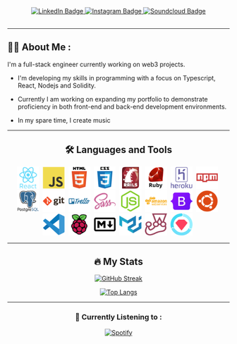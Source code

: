 <div id="header" align="center">
  <div id="badges">
    <a href="https://www.linkedin.com/in/simon-tanna-dev/" target="_blank">
        <img src="https://img.shields.io/badge/LinkedIn-blue?style=for-the-badge&logo=linkedin&logoColor=white" alt="LinkedIn Badge"/>
    </a>
    <a href="https://www.instagram.com/simonptan/" target="_blank">
        <img src="https://img.shields.io/badge/Instagram-red?style=for-the-badge&logo=instagram&logoColor=white" alt="Instagram Badge"/>
    </a>
    <a href="https://soundcloud.com/simon-tanna-dev" target="_blank">
        <img src="https://img.shields.io/badge/SoundCloud-FF3300?style=for-the-badge&logo=soundcloud&logoColor=white" alt="Soundcloud Badge"/>
    </a>
    </div>
    <img src="https://komarev.com/ghpvc/?username=simon-tanna&style=flat-square&color=blueviolet" alt=""/>
</div>

</div>

---

## :man_technologist: About Me :

I'm a full-stack engineer currently working on web3 projects.

- I'm developing my skills in programming with a focus on Typescript, React, Nodejs and Solidity.

- Currently I am working on expanding my portfolio to demonstrate proficiency in both front-end and back-end development environments.

- In my spare time, I create music

---

<div align="center">

## :hammer_and_wrench: Languages and Tools

<div>
  <img src="./src/images/react-original-wordmark.svg" title="React" alt="React" width="50" height="50"/>&nbsp;
  <img src="./src/images/javascript-original.svg" title="JS" alt="JS" width="50" height="50"/>&nbsp;
  <img src="./src/images/html5-original-wordmark.svg" title="HTML5" alt="HTML5" width="50" height="50"/>&nbsp;
  <img src="./src/images/css3-original-wordmark.svg" title="CSS3" alt="CSS3" width="50" height="50"/>&nbsp;
  <img src="./src/images/rails-original-wordmark.svg" title="Rails" alt="Rails" width="50" height="50"/>&nbsp;
  <img src="./src/images/ruby-original-wordmark.svg" title="Ruby" alt="Ruby" width="50" height="50"/>&nbsp;
  <img src="./src/images/heroku-original-wordmark.svg" title="Heroku" alt="Heroku" width="50" height="50"/>&nbsp;
  <!-- <img src="./src/images/nodejs-original-wordmark.svg" title="nodejs" alt="nodejs" width="50" height="50"/>&nbsp; -->
  <img src="./src/images/npm-original-wordmark.svg" title="NPM" alt="NPM" width="50" height="50"/>&nbsp;
  <img src="./src/images/postgresql-original-wordmark.svg" title="PostgreSQL" alt="PostgreSQL" width="50" height="50"/>&nbsp;
  <img src="./src/images/git-original-wordmark.svg" title="Git" alt="Git" width="50" height="50"/>&nbsp;
  <img src="./src/images/trello-plain-wordmark.svg" title="Trello" alt="Trello" width="50" height="50"/>&nbsp;
  <img src="./src/images/sass-original.svg" title="SASS" alt="SASS" width="50" height="50"/>&nbsp;
  <img src="./src/images/nodejs-original.svg" title="Nodejs" alt="Nodejs" width="50" height="50"/>&nbsp;
  <img src="./src/images/amazonwebservices-plain-wordmark.svg" title="AWS" alt="AWS" width="50" height="50"/>&nbsp;
  <img src="./src/images/bootstrap-original.svg" title="Bootstrap" alt="Bootstrap" width="50" height="50"/>&nbsp;
  <img src="./src/images/ubuntu-plain.svg" title="Ubuntu" alt="Ubuntu" width="50" height="50"/>&nbsp;
  <img src="./src/images/vscode-original.svg" title="VSCode" alt="VSCode" width="50" height="50"/>&nbsp;
  <img src="./src/images/raspberrypi-original.svg" title="Raspberrypi" alt="Raspberrypi" width="50" height="50"/>&nbsp;
  <img src="./src/images/markdown-original.svg" title="Markdown" alt="Markdown" width="50" height="50"/>&nbsp;
  <img src="./src/images/materialui-original.svg" title="Material UI" alt="Material UI" width="50" height="50"/>&nbsp;
  <img src="./src/images/jest-plain.svg" title="Jest" alt="Jest" width="50" height="50"/>&nbsp;
  <img src="./src/images/rspec-original.svg" title="rspec" alt="rspec" width="50" height="50"/>&nbsp;
</div>
  
---

## :fire: My Stats
  
[![GitHub Streak](http://github-readme-streak-stats.herokuapp.com?user=simon-tanna&theme=blue-green&background=000000)](https://git.io/streak-stats)

[![Top Langs](https://github-readme-stats.vercel.app/api/top-langs/?username=simon-tanna&layout=compact&theme=vision-friendly-dark)](https://github.com/anuraghazra/github-readme-stats)
  
---

### :musical_score: Currently Listening to :

[![Spotify](https://my-playing.vercel.app/api/spotify)](https://open.spotify.com/user/tannabater)
</div>

<!--
**simon-tanna/simon-tanna** is a ✨ _special_ ✨ repository because its `README.md` (this file) appears on your GitHub profile.

Here are some ideas to get you started:

- 🔭 I’m currently working on ...
- 🌱 I’m currently learning ...
- 👯 I’m looking to collaborate on ...
- 🤔 I’m looking for help with ...
- 💬 Ask me about ...
- 📫 How to reach me: ...
- 😄 Pronouns: ...
- ⚡ Fun fact: ...
-->
